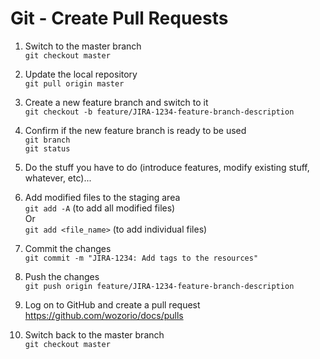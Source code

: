 # Git - Create Pull Requests

1. Switch to the master branch\
`git checkout master`

1. Update the local repository\
`git pull origin master`

1. Create a new feature branch and switch to it\
`git checkout -b feature/JIRA-1234-feature-branch-description`

1. Confirm if the new feature branch is ready to be used\
`git branch`\
`git status`

1. Do the stuff you have to do (introduce features, modify existing stuff, whatever, etc)...

1. Add modified files to the staging area\
`git add -A` (to add all modified files)\
Or\
`git add <file_name>` (to add individual files)

1. Commit the changes\
`git commit -m "JIRA-1234: Add tags to the resources"`

1. Push the changes\
`git push origin feature/JIRA-1234-feature-branch-description`

1. Log on to GitHub and create a pull request\
https://github.com/wozorio/docs/pulls

1. Switch back to the master branch\
`git checkout master`
